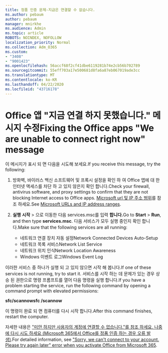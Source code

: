 ```yaml
---
title: 정품 인증 문제-지금은 연결할 수 없습니다.
ms.author: pebaum
author: pebaum
manager: mnirkhe
ms.audience: Admin
ms.topic: article
ROBOTS: NOINDEX, NOFOLLOW
localization_priority: Normal
ms.collection: Adm_O365
ms.custom:
- "3408"
- "9001423"
ms.openlocfilehash: 56accf68f2cf41dbe6119281b74e2cb56b702789
ms.sourcegitcommit: 55eff703a17e500681d8fa6a87eb067019ade3cc
ms.translationtype: MT
ms.contentlocale: ko-KR
ms.lasthandoff: 04/22/2020
ms.locfileid: "43716178"
---
```

# <a name="fixing-the-office-apps-we-are-unable-to-connect-right-now-message"></a><span data-ttu-id="474d5-102">Office 앱 "지금 연결 하지 못했습니다." 메시지 수정</span><span class="sxs-lookup"><span data-stu-id="474d5-102">Fixing the Office apps "We are unable to connect right now" message</span></span>

<span data-ttu-id="474d5-103">이 메시지가 표시 되 면 다음을 시도해 보세요.</span><span class="sxs-lookup"><span data-stu-id="474d5-103">If you receive this message, try the following:</span></span>

1. <span data-ttu-id="474d5-104">방화벽, 바이러스 백신 소프트웨어 및 프록시 설정을 확인 하 여 Office 앱에 대 한 인터넷 액세스를 차단 하 고 있지 않은지 확인 합니다.</span><span class="sxs-lookup"><span data-stu-id="474d5-104">Check your firewall, antivirus software, and proxy settings to confirm that they are not blocking Internet access to Office apps.</span></span> <span data-ttu-id="474d5-105">[Microsoft url 및 IP 주소 범위](https://docs.microsoft.com/office365/enterprise/urls-and-ip-address-ranges)를 참조 하세요.</span><span class="sxs-lookup"><span data-stu-id="474d5-105">See [Microsoft URLs and IP address ranges](https://docs.microsoft.com/office365/enterprise/urls-and-ip-address-ranges).</span></span>

2. <span data-ttu-id="474d5-106">**실행** **시작** > 으로 이동한 다음 services.msc를 입력 **합니다.**</span><span class="sxs-lookup"><span data-stu-id="474d5-106">Go to **Start** > **Run**, and then type **services.msc**.</span></span> <span data-ttu-id="474d5-107">다음 서비스가 모두 실행 중인지 확인 합니다.</span><span class="sxs-lookup"><span data-stu-id="474d5-107">Make sure that the following services are all running:</span></span>
    - <span data-ttu-id="474d5-108">네트워크 연결 장치 자동 설정</span><span class="sxs-lookup"><span data-stu-id="474d5-108">Network Connected Devices Auto-Setup</span></span>
    - <span data-ttu-id="474d5-109">네트워크 목록 서비스</span><span class="sxs-lookup"><span data-stu-id="474d5-109">Network List Service</span></span>
    - <span data-ttu-id="474d5-110">네트워크 위치 인식</span><span class="sxs-lookup"><span data-stu-id="474d5-110">Network Location Awareness</span></span>
    - <span data-ttu-id="474d5-111">Windows 이벤트 로그</span><span class="sxs-lookup"><span data-stu-id="474d5-111">Windows Event Log</span></span>

<span data-ttu-id="474d5-112">이러한 서비스 중 하나가 실행 되 고 있지 않으면 시작 해 봅니다.</span><span class="sxs-lookup"><span data-stu-id="474d5-112">If one of these services is not running, try to start it.</span></span> <span data-ttu-id="474d5-113">서비스를 시작 하는 데 문제가 있는 경우 상승 된 권한으로 명령 프롬프트를 열어 다음 명령을 실행 합니다.</span><span class="sxs-lookup"><span data-stu-id="474d5-113">If you have a problem starting the service, run the following command by opening a command prompt with elevated permissions:</span></span>

<span data-ttu-id="474d5-114">**sfc/scannow**</span><span class="sxs-lookup"><span data-stu-id="474d5-114">**sfc /scannow**</span></span>

<span data-ttu-id="474d5-115">이 명령이 완료 되 면 컴퓨터를 다시 시작 합니다.</span><span class="sxs-lookup"><span data-stu-id="474d5-115">After this command finishes, restart the computer.</span></span>

<span data-ttu-id="474d5-116">자세한 내용은 ["미안 하지만 사용자의 계정에 연결할 수 없습니다."를 참조 하세요. 나중에 다시 시도 하세요 (Microsoft 365에서 Office를 정품 인증 하는 경우 오류 발생)](https://docs.microsoft.com/office/troubleshoot/activation-installation/issue-when-activate-office-from-office-365).</span><span class="sxs-lookup"><span data-stu-id="474d5-116">For detailed information, see ["Sorry, we can't connect to your account. Please try again later" error when you activate Office from Microsoft 365](https://docs.microsoft.com/office/troubleshoot/activation-installation/issue-when-activate-office-from-office-365).</span></span>